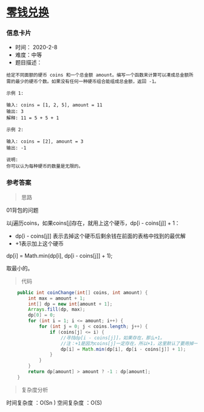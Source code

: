 # [零钱兑换](https://leetcode-cn.com/problems/coin-change/)

### 信息卡片

- 时间： 2020-2-8
- 难度：中等
- 题目描述：

```
给定不同面额的硬币 coins 和一个总金额 amount。编写一个函数来计算可以凑成总金额所需的最少的硬币个数。如果没有任何一种硬币组合能组成总金额，返回 -1。

示例 1:

输入: coins = [1, 2, 5], amount = 11
输出: 3 
解释: 11 = 5 + 5 + 1

示例 2:

输入: coins = [2], amount = 3
输出: -1

说明:
你可以认为每种硬币的数量是无限的。
```



### 参考答案

> 思路

01背包的问题

以j遍历coins，如果coins[j]存在，就用上这个硬币，dp[i - coins[j]] + 1：

- dp[i - coins[j]] 表示去掉这个硬币后剩余钱在前面的表格中找到的最优解
- +1表示加上这个硬币


dp[i] = Math.min(dp[i], dp[i - coins[j]] + 1);

取最小的。





> 代码

```java
    public int coinChange(int[] coins, int amount) {
        int max = amount + 1;
        int[] dp = new int[amount + 1];
        Arrays.fill(dp, max);
        dp[0] = 0;
        for (int i = 1; i <= amount; i++) {
            for (int j = 0; j < coins.length; j++) {
                if (coins[j] <= i) {
                    //寻找dp[i - coins[j]]，如果存在，那么+1。
                    //注：+1是因为coins[j]一定存在，所以+1，这里默认了要用掉一个coins[j]
                    dp[i] = Math.min(dp[i], dp[i - coins[j]] + 1);
                }
            }
        }
        return dp[amount] > amount ? -1 : dp[amount];
    }
```



> 复杂度分析

时间复杂度 ：O(Sn )
空间复杂度 ：O(S) 


